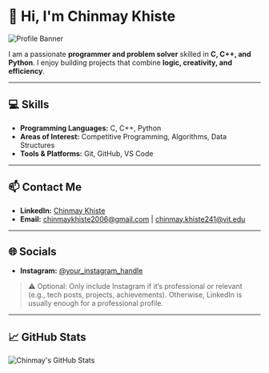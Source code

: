 # 👋 Hi, I'm Chinmay Khiste

![Profile Banner](https://img.shields.io/badge/Status-Active-green)

I am a passionate **programmer and problem solver** skilled in **C, C++, and Python**. I enjoy building projects that combine **logic, creativity, and efficiency**.

---

## 💻 Skills

- **Programming Languages:** C, C++, Python  
- **Areas of Interest:** Competitive Programming, Algorithms, Data Structures  
- **Tools & Platforms:** Git, GitHub, VS Code  

---

## 📫 Contact Me

- **LinkedIn:** [Chinmay Khiste](https://www.linkedin.com/in/chinmay-khiste-a5592b321)  
- **Email:** [chinmaykhiste2006@gmail.com](mailto:chinmaykhiste2006@gmail.com) | [chinmay.khiste241@vit.edu](mailto:chinmay.khiste241@vit.edu)  

---

## 🌐 Socials

- **Instagram:** [@your_instagram_handle](https://www.instagram.com/your_instagram_handle)  

> ⚠️ Optional: Only include Instagram if it’s professional or relevant (e.g., tech posts, projects, achievements). Otherwise, LinkedIn is usually enough for a professional profile.  

---

## 📈 GitHub Stats

![Chinmay's GitHub Stats](https://github-readme-stats.vercel.app/api?username=ChinmayKhiste&show_icons=true&theme=radical)

